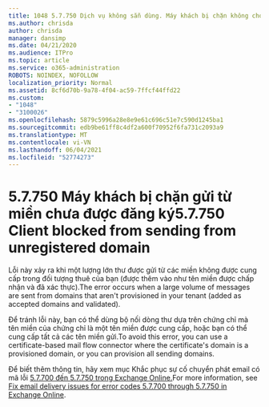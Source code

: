 ```yaml
---
title: 1048 5.7.750 Dịch vụ không sẵn dùng. Máy khách bị chặn không cho gửi miền chưa được đăng ký
ms.author: chrisda
author: chrisda
manager: dansimp
ms.date: 04/21/2020
ms.audience: ITPro
ms.topic: article
ms.service: o365-administration
ROBOTS: NOINDEX, NOFOLLOW
localization_priority: Normal
ms.assetid: 8cf6d70b-9a78-4f04-ac59-7ffcf44ffd22
ms.custom:
- "1048"
- "3100026"
ms.openlocfilehash: 5879c5996a28e8e9e61c696c51e7c590d1245ba1
ms.sourcegitcommit: edb9be61ff8c4df2a600f70952f6fa731c2093a9
ms.translationtype: MT
ms.contentlocale: vi-VN
ms.lasthandoff: 06/04/2021
ms.locfileid: "52774273"
---
```

# <a name="57750-client-blocked-from-sending-from-unregistered-domain"></a><span data-ttu-id="11a87-103">5.7.750 Máy khách bị chặn gửi từ miền chưa được đăng ký</span><span class="sxs-lookup"><span data-stu-id="11a87-103">5.7.750 Client blocked from sending from unregistered domain</span></span>

<span data-ttu-id="11a87-104">Lỗi này xảy ra khi một lượng lớn thư được gửi từ các miền không được cung cấp trong đối tượng thuê của bạn (được thêm vào như tên miền được chấp nhận và đã xác thực).</span><span class="sxs-lookup"><span data-stu-id="11a87-104">The error occurs when a large volume of messages are sent from domains that aren't provisioned in your tenant (added as accepted domains and validated).</span></span>

<span data-ttu-id="11a87-105">Để tránh lỗi này, bạn có thể dùng bộ nối dòng thư dựa trên chứng chỉ mà tên miền của chứng chỉ là một tên miền được cung cấp, hoặc bạn có thể cung cấp tất cả các tên miền gửi.</span><span class="sxs-lookup"><span data-stu-id="11a87-105">To avoid this error, you can use a certificate-based mail flow connector where the certificate's domain is a provisioned domain, or you can provision all sending domains.</span></span>

<span data-ttu-id="11a87-106">Để biết thêm thông tin, hãy xem mục Khắc phục sự cố chuyển phát email có mã lỗi [5.7.700 đến 5.7.750 trong Exchange Online.](https://go.microsoft.com/fwlink/?linkid=2164955)</span><span class="sxs-lookup"><span data-stu-id="11a87-106">For more information, see [Fix email delivery issues for error codes 5.7.700 through 5.7.750 in Exchange Online](https://go.microsoft.com/fwlink/?linkid=2164955).</span></span>